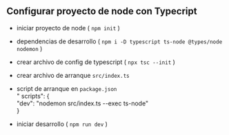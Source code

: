 ## Configurar proyecto de node con Typecript

- iniciar proyecto de node ( `npm init` )
- dependencias de desarrollo  ( `npm i -D typescript ts-node @types/node nodemon` )
- crear archivo de config de typescript ( `npx tsc --init` )

- crear archivo de arranque `src/index.ts`
- script de arranque en `package.json` <br> "     scripts":  {<br>
  "dev": "nodemon src/index.ts --exec ts-node"
    <br>}

- iniciar desarrollo ( `npm run dev` )